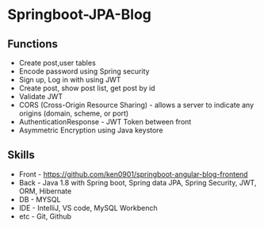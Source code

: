 # Springboot-JPA-Blog

## Functions
* Create post,user tables
* Encode password using Spring security
* Sign up, Log in with using JWT
* Create post, show post list, get post by id 
* Validate JWT
* CORS (Cross-Origin Resource Sharing) - allows a server to indicate any origins (domain, scheme, or port)
* AuthenticationResponse - JWT Token between front 
* Asymmetric Encryption using Java keystore

## Skills
* Front - https://github.com/ken0901/springboot-angular-blog-frontend
* Back - Java 1.8 with Spring boot, Spring data JPA, Spring Security, JWT, ORM, Hibernate 
* DB - MYSQL
* IDE - IntelliJ, VS code,  MySQL Workbench
* etc - Git, Github
